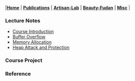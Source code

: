 |[<b>Home</b>](https://hxuhack.github.io/) | [<b>Publications</b>](publication/list) | [<b>Artisan-Lab</b>](lab/page) | [<b>Beauty-Fudan</b>](../photo/page) | [<b>Misc</b>](misc/list) |

### Lecture Notes
- [Course Introduction](memsafe/L0-course_intro.pdf)
- [Buffer Overflow](memsafe/L1-buffer_overflow.pdf)
- [Memory Allocation](memsafe/L2-mem_allocation.pdf)
- [Heap Attack and Protection](memsafe/L3-heap_attack.pdf)

### Course Project


### Reference 

